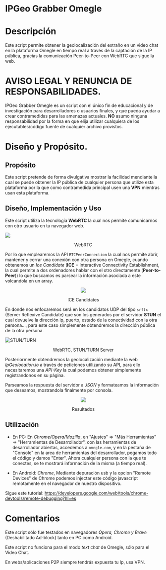 # IPGeo Grabber Omegle

# Descripción
Este script permite obtener la geolocalización del extraño en un video chat en la plataforma Omegle en tiempo real a través de la captación de la IP pública, gracias la comunicación Peer-to-Peer con WebRTC que sigue la web.


# **AVISO LEGAL Y RENUNCIA DE RESPONSABILIDADES**.
IPGeo Grabber Omegle es un script con el único fin de educacional y de  investigación para desarrolladores o usuarios finales, y que pueda ayudar a crear contramedidas para las amenazas actuales.
**NO** asumo ninguna responsabilidad por la forma en que elija utilizar cualquiera de los ejecutables/código fuente de cualquier archivo provistos.

# Diseño y Propósito.

## Propósito

Este script pretende de forma divulgativa mostrar la facilidad mendiante la cual se puede obtener la IP pública de cualquier persona que utilize esta plataforma por la que como contramedida principal usen una **VPN** mientras usan esta plataforma.

## Diseño, Implementación y Uso

Este script utiliza la tecnología **WebRTC** la cual nos permite comunicarnos con otro usuario en tu navegador web.

<img align="center" src ="https://user-images.githubusercontent.com/67438760/134753047-006cd461-8f1e-4682-99f0-0d98a41ea7cc.png">
<p align="center">WebRTC</p>

Por lo que emplearemos la API ```RTCPeerConnection``` la cual nos permite abrir, mantener y cerrar una conexión con otra persona en Omegle, cuando obtenemos un *Ice Candidate* (**ICE** = Interactive Connectivity Establishment, la cual permite a dos ordenadores hablar con el otro directamente (**Peer-to-Peer**)) lo que buscamos es parsear la información asociada a este  volcandola en un array.

<p align="center"><img src = "https://i.ibb.co/2nXHdv2/descarga.png"></p>
<p align="center">ICE Candidates</p>

En donde nos enfocaremos será en los candidatos UDP del tipo ```srflx``` (Server Reflexive Candidate) que son los generados por el servidor **STUN** el cual devuelve la dirección ip, puerto, estado de la conectividad con la otra persona..., para este caso simplemente obtendremos la dirección pública de la otra persona.

![STUN/TURN](https://blog.ivrpowers.com/postimages/technologies/ivrpowers-turn-stun-screen.005.jpeg)
<p align="center">WebRTC, STUN/TURN Server</p>

Posteriormente obtendremos la geolocalización mediante la web *IpGeolocation.io* a través de peticiones utilizando su API, para ello necesitaremos una *API-Key* la cual podemos obtener simplemente registrandonos en su página.

Parseamos la respuesta del servidor a *JSON* y formateamos la información que deseamos, mostrandola finalmente por consola.

<p align="center"><img src = "https://i.ibb.co/k23rRdt/descarga-1.png"></p>
<p align="center">Resultados</p>

## Utilización

* En PC: En *Chrome/Opera/Mozilla*, en "Ajustes" => "Más Herramientas" => "Herramientas de Desarrollador", con las herramientas de desarrollador abiertas, accedemos a ```omegle.com```, y en la pestaña de "Console" en la area de herramientas del desarrollador, pegamos todo el código y damos "Enter", Ahora cualquier persona con la que te conectes, se te mostrará información de la misma (a tiempo real).

* En Android: *Chrome*, Mediante depuración usb y la opcion "Remote Devices" de Chrome podemos injectar este código javascript remotamente en el navegador de nuestro dispositivo.

Sigue este tutorial: https://developers.google.com/web/tools/chrome-devtools/remote-debugging?hl=es

# Comentarios

Este script sólo fue testados en navegadores *Opera, Chrome y Brave* (Deshabilitado Ad-block) tanto en PC como Android.

Este script no funciona para el modo *text chat* de Omegle, sólo para el Video Chat.

En webs/aplicaciones P2P siempre tendrás expuesta tu Ip, usa VPN.
